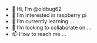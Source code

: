 - 👋 Hi, I’m @oldbug62
- 👀 I’m interested in raspberry pi
- 🌱 I’m currently learning ...
- 💞️ I’m looking to collaborate on ...
- 📫 How to reach me ...

<!---
oldbug62/oldbug62 is a ✨ special ✨ repository because its `README.md` (this file) appears on your GitHub profile.
You can click the Preview link to take a look at your changes.
--->
